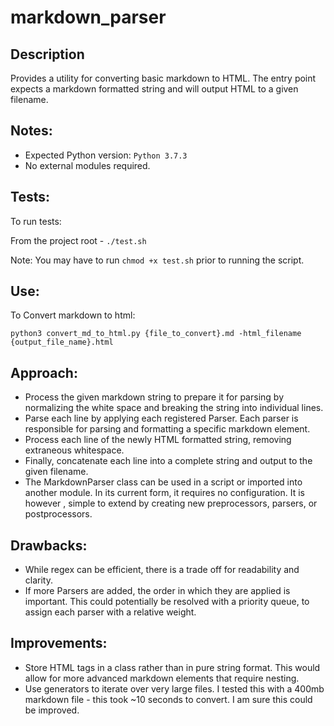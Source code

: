 # markdown_parser

## Description
Provides a utility for converting basic markdown to HTML. The entry point
expects a markdown formatted string and will output HTML to a given filename.

## Notes:
- Expected Python version: `Python 3.7.3`
- No external modules required. 

## Tests:
To run tests:

From the project root - `./test.sh`

Note: You may have to run `chmod +x test.sh` prior to running the script.

## Use:

To Convert markdown to html:

`python3 convert_md_to_html.py {file_to_convert}.md -html_filename 
{output_file_name}.html`

## Approach:

- Process the given markdown string to prepare it for parsing by normalizing
 the white space and breaking the string into individual lines.
- Parse each line by applying each registered Parser. Each parser is responsible
for parsing and formatting a specific markdown element. 
- Process each line of the newly HTML formatted string, removing extraneous
 whitespace.
- Finally, concatenate each line into a complete string and output to the
 given filename.
 - The MarkdownParser class can be used in a script or imported into another 
 module. In its current form, it requires no configuration. It is however
 , simple to extend by creating new preprocessors, parsers, or postprocessors.
 
## Drawbacks:

- While regex can be efficient, there is a trade off for readability and
 clarity.
- If more Parsers are added, the order in which they are applied is important.
This could potentially be resolved with a priority queue, to assign each
 parser with a relative weight.
 
 
## Improvements:

- Store HTML tags in a class rather than in pure string format. This would
 allow for more advanced markdown elements that require nesting.
- Use generators to iterate over very large files. I tested this with a 400mb
 markdown file - this took ~10 seconds to convert. I am sure this could be
  improved. 
